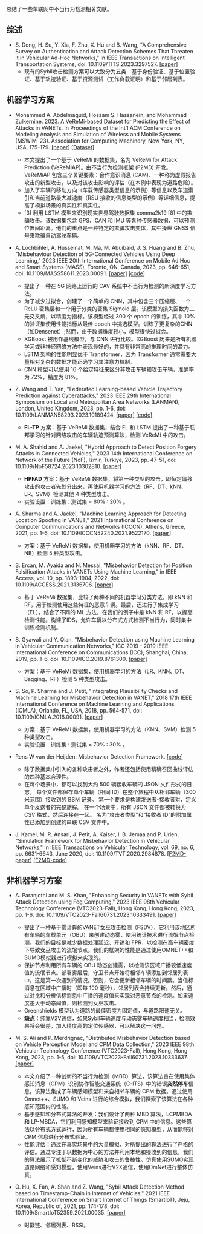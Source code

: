 总结了一些车联网中不当行为检测相关文献。

## 综述
- S. Dong, H. Su, Y. Xia, F. Zhu, X. Hu and B. Wang, "A Comprehensive Survey on Authentication and Attack Detection Schemes That Threaten It in Vehicular Ad-Hoc Networks," in IEEE Transactions on Intelligent Transportation Systems, doi: 10.1109/TITS.2023.3297527. [[paper]](https://ieeexplore.ieee.org/abstract/document/10201386)
  - 现有的Sybil攻击检测方案可以大致分为五类：基于身份验证、基于位置验证、基于轨迹验证、基于资源测试（工作负载证明）和基于邻居列表。


## 机器学习方案
- Mohammed A. Abdelmaguid, Hossam S. Hassanein, and Mohammad Zulkernine. 2023. A VeReMi-based Dataset for Predicting the Effect of Attacks in VANETs. In Proceedings of the Int'l ACM Conference on Modeling Analysis and Simulation of Wireless and Mobile Systems (MSWiM '23). Association for Computing Machinery, New York, NY, USA, 175–179. [[paper]](https://doi.org/10.1145/3616388.3617548) [[Dataset]](https://borealisdata.ca/dataset.xhtml?persistentId=doi:10.5683/SP3/R09EWA)
    - 本文提出了一个基于 VeReMi 的数据集，名为 VeReMi for Attack Prediction (VeReMiAP)。由不当行为检测框架 (F2MD) 开发。 VeReMiAP 包含三个关键要素：合作意识消息 (CAM)、一种称为虚假报告攻击的新型攻击，以及对该攻击影响的评估（在本例中表现为道路危险）。
    - 加入了车辆的移动方向（车载传感器类型信息的示例）等信息以及车道索引和当前道路最大减速度（RSU 接收的信息类型的示例）等详细信息，提高了模拟场景的真实性和真实性。
    - [3] 利用 LSTM 模型来识别现实世界驾驶数据集 comma2k19 [8] 中的欺骗攻击。该数据集包含 GPS、CAN 和 IMU 等各种传感器数据，可以预测位置间距离。他们的重点是一种特定的欺骗攻击变体，其中操纵 GNSS 信号来欺骗自动驾驶车辆。

- A. Lochbihler, A. Husseinat, M. Ma, M. Abuibaid, J. S. Huang and B. Zhu, "Misbehaviour Detection of 5G-Connected Vehicles Using Deep Learning," 2023 IEEE 20th International Conference on Mobile Ad Hoc and Smart Systems (MASS), Toronto, ON, Canada, 2023, pp. 646-651, doi: 10.1109/MASS58611.2023.00091. [[paper]](https://ieeexplore.ieee.org/document/10298340) [[code]](https://github.com/Aidanlochbihler/5G-BSM-Threat-Detection)
    - 提出了一种在 5G 网络上运行的 CAV 系统中不当行为检测的新深度学习方法。
    - 为了减少过拟合，创建了一个简单的 CNN，其中包含三个压缩层、一个 ReLU 密集层和一个用于分类的密集 Sigmoid 层。该模型的损失函数为二元交叉熵，以精度为指标。该模型经过 300 个 epoch 的训练，其中 10% 的验证集使用性能指标从最佳 epoch 中挑选模型。训练了更复杂的CNN（如Densenet）;然而，由于数据维度较小，模型很快过拟合。
    - XGBoost 被用作基线模型，与 CNN 进行比较。XGBoost 历来是所有机器学习或非神经网络方法中表现最好的，并具有非常高的推理时间的潜力。
    - LSTM 架构的性能明显优于 Transformer，因为 Transformer 通常需要大量相对复杂的数据才能正确学习其注意力机制。
    - CNN 模型可以使用 16 个给定特征来区分非攻击车辆和攻击车辆，准确率为 72%，精度为 81%。

- Z. Wang and T. Yan, "Federated Learning-based Vehicle Trajectory Prediction against Cyberattacks," 2023 IEEE 29th International Symposium on Local and Metropolitan Area Networks (LANMAN), London, United Kingdom, 2023, pp. 1-6, doi: 10.1109/LANMAN58293.2023.10189424. [[paper]](https://ieeexplore.ieee.org/document/10189424) [[code]](https://github.com/CoderTylor/FL-TP)
    - **FL-TP** 方案：基于 VeReMi 数据集，结合 FL 和 LSTM 提出了一种基于联邦学习的针对网络攻击的车辆轨迹预测算法，检测 VeReMi 中的攻击。

- M. A. Shahid and A. Jaekel, "Hybrid Approach to Detect Position Forgery Attacks in Connected Vehicles," 2023 14th International Conference on Network of the Future (NoF), Izmir, Turkiye, 2023, pp. 47-51, doi: 10.1109/NoF58724.2023.10302810. [[paper]](https://ieeexplore.ieee.org/abstract/document/10302810)
    - **HPFAD** 方案：基于 VeReMi 数据集，将第一种类型的攻击，即恒定偏移攻击的攻击者先划分出来，再使用机器学习的方法（RF、DT、kNN、LR、SVM）检测其他 4 种类型攻击。
    - 实验设置：训练集 : 测试集 = 80% : 20% 。

- A. Sharma and A. Jaekel, "Machine Learning Approach for Detecting Location Spoofing in VANET," 2021 International Conference on Computer Communications and Networks (ICCCN), Athens, Greece, 2021, pp. 1-6, doi: 10.1109/ICCCN52240.2021.9522170. [[paper]](https://ieeexplore.ieee.org/document/9522170)
    - 方案：基于 VeReMi 数据集，使用机器学习的方法（kNN、RF、DT、NB）检测 5 种类型攻击。

- S. Ercan, M. Ayaida and N. Messai, "Misbehavior Detection for Position Falsification Attacks in VANETs Using Machine Learning," in IEEE Access, vol. 10, pp. 1893-1904, 2022, doi: 10.1109/ACCESS.2021.3136706. [[paper]](https://ieeexplore.ieee.org/document/9656118)
    - 基于 VeReMi 数据集，比较了两种不同的机器学习分类方法，即 kNN 和 RF，用于检测使用这些特征的恶意车辆。最后，还进行了集成学习（EL），结合了不同的 ML 方法，在我们的例子中是 kNN 和 RF，以提高检测性能。构建了IDS，允许车辆以分布式方式检测不当行为，同时集中训练检测机制。

- S. Gyawali and Y. Qian, "Misbehavior Detection using Machine Learning in Vehicular Communication Networks," ICC 2019 - 2019 IEEE International Conference on Communications (ICC), Shanghai, China, 2019, pp. 1-6, doi: 10.1109/ICC.2019.8761300. [[paper]](https://ieeexplore.ieee.org/document/8761300)
    - 方案：基于 VeReMi 数据集，使用机器学习的方法（LR、KNN、DT、Bagging、RF）检测 5 种类型攻击。

- S. So, P. Sharma and J. Petit, "Integrating Plausibility Checks and Machine Learning for Misbehavior Detection in VANET," 2018 17th IEEE International Conference on Machine Learning and Applications (ICMLA), Orlando, FL, USA, 2018, pp. 564-571, doi: 10.1109/ICMLA.2018.00091. [[paper]](https://ieeexplore.ieee.org/document/8614116)
    - 方案：基于 VeReMi 数据集，使用机器学习的方法（KNN、SVM）检测 5 种类型攻击。
    - 实验设置：训练集 : 测试集 = 70% : 30% 。

- Rens W van der Heijden. Misbehavior Detection Framework. [[code]](https://github.com/vs-uulm/Maat)
    - 除了数据集中引入的各种攻击者之外，作者还包括使用精确召回曲线评估的四种基本合理性。
    - 在每个场景中，都可以找到大约 500 辆接收车辆的 JSON 文件形式的日志。 每个文件都保存单个车辆（相同 ID）在整个旅程中从相邻车辆（300 米范围）接收到的 BSM 记录。 第一个要求是构建发送者-接收者对，定义单个发送者的完整旅程。 在一个场景中，所有 JSON 文件都被转换为 CSV 格式，然后连接在一起。 名为“攻击者类型”和“接收者 ID”的附加属性已添加到创建的串联 CSV 文件中。

- J. Kamel, M. R. Ansari, J. Petit, A. Kaiser, I. B. Jemaa and P. Urien, "Simulation Framework for Misbehavior Detection in Vehicular Networks," in IEEE Transactions on Vehicular Technology, vol. 69, no. 6, pp. 6631-6643, June 2020, doi: 10.1109/TVT.2020.2984878. [[F2MD-paper]](https://ieeexplore.ieee.org/document/9056489) [[F2MD-code]](https://github.com/josephkamel/F2MD)


## 非机器学习方案
- A. Paranjothi and M. S. Khan, "Enhancing Security in VANETs with Sybil Attack Detection using Fog Computing," 2023 IEEE 98th Vehicular Technology Conference (VTC2023-Fall), Hong Kong, Hong Kong, 2023, pp. 1-6, doi: 10.1109/VTC2023-Fall60731.2023.10333491. [[paper]](https://ieeexplore.ieee.org/document/10333491)
    - 提出了一种基于雾计算的VANET女巫攻击检测（FSDV），它利用该地区所有车辆的车载单元（OBU）来创建动态雾，使用统计技术进行流氓节点检测。我们的目标是减少数据处理延迟、开销和 FPR，以检测在高车辆密度下导致女巫攻击的流氓节点。我们的框架的性能是通过使用OMNET++和SUMO模拟器进行模拟来实现的。
    - 保护节点利用所有车辆的 OBU 动态创建雾，以检测该区域广播较低速度值的流氓节点。部署雾层后，守卫节点开始将相邻车辆添加到邻居列表中，这是第一次遇到的情况。否则，它会更新相邻车辆的时间戳。当信标消息在区域中广播时（即每 100 毫秒），邻居列表会持续更新。然后，通过对比和分析信标消息中广播的速度值来实现对恶意节点的检测。如果速度差大于动态阈值，则检测到女巫攻击。
    - Greenshields 模型认为道路的最佳密度为固定值，与道路限速无关。
    - **缺点**：纯靠V2V通信，如果Sybil车辆速度与动态雾车辆速度相当，检测效果将会很差，加入精度高的定位传感器，可以解决这一问题。

- M. S. Ali and P. Merdrignac, "Distributed Misbehavior Detection based on Vehicle Perception Model and CPM Data Collection," 2023 IEEE 98th Vehicular Technology Conference (VTC2023-Fall), Hong Kong, Hong Kong, 2023, pp. 1-5, doi: 10.1109/VTC2023-Fall60731.2023.10333637. [[paper]](https://ieeexplore.ieee.org/document/10333637)
    - 本文介绍了一种创新的不当行为检测（MBD）算法，该算法旨在使用集体感知消息（CPM）识别协作智能交通系统（C-ITS）中的错误**突然停车**信息。该算法集成了车辆感知模型和来自相邻车辆的 CPM 数据。通过使用 Omnet++、SUMO 和 Veins 进行的综合模拟，我们探索了该算法在各种感知范围内的性能。
    - 基于感知和分布式算法的开发：我们设计了两种 MBD 算法，LCPMBDA 和 LP-MBDA，它们利用感知模型来验证接收到 CPM 中的信息。这些算法以分布式方式运行，因为所有车辆都使用相同的感知模型，从而能够对 CPM 信息进行分布式验证。
    - 性能评估：通过在真实场景中的大量模拟，对所提出的算法进行了严格的评估。通过专注于以数据为中心的方法并利用本地和接收到的信息，我们的算法展示了抵御不断变化的威胁和攻击的鲁棒性。仿真使用SUMO实现道路网络和感知模型，使用Veins进行V2X通信，使用OmNet进行整体仿真。

- Q. Hu, X. Fan, A. Shan and Z. Wang, "Sybil Attack Detection Method based on Timestamp-Chain in Internet of Vehicles," 2021 IEEE International Conference on Smart Internet of Things (SmartIoT), Jeju, Korea, Republic of, 2021, pp. 174-178, doi: 10.1109/SmartIoT52359.2021.00035. [[paper]](https://ieeexplore.ieee.org/document/9556187)
    - 时戳链、邻居列表、RSSI。

